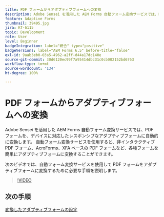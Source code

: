 ```yaml
---
title: PDF フォームからアダプティブフォームへの変換
description: Adobe Sensei を活用した AEM Forms 自動フォーム変換サービスでは、PDF フォームを、デバイスに対応したレスポンシブなアダプティブフォームに自動的に変換します。 自動フォーム変換サービスを使用すると、非インタラクティブ PDF フォーム、AcroForms、XFA ベースの PDF フォームなど、各種フォームを簡単にアダプティブフォームに変換することができます。
feature: Adaptive Forms
thumbnail: 39495.jpg
jira: KT-6115
topic: Development
role: User
level: Beginner
badgeIntegration: label="統合" type="positive"
badgeVersions: label="AEM Forms 6.5" before-title="false"
exl-id: 9aab3eb0-03a5-4962-a2ff-d44a17dc140e
source-git-commit: 30d6120ec99f7a95414dbc31c0cb002152bd6763
workflow-type: tm+mt
source-wordcount: '134'
ht-degree: 100%

---
```


# PDF フォームからアダプティブフォームへの変換

Adobe Sensei を活用した AEM Forms 自動フォーム変換サービスでは、PDF フォームを、デバイスに対応したレスポンシブなアダプティブフォームに自動的に変換します。 自動フォーム変換サービスを使用すると、非インタラクティブ PDF フォーム、AcroForms、XFA ベースの PDF フォームなど、各種フォームを簡単にアダプティブフォームに変換することができます。 

次のビデオでは、自動フォーム変換サービスを使用して PDF フォームをアダプティブフォームに変換するために必要な手順を説明します。

>[!VIDEO](https://video.tv.adobe.com/v/39495?quality=12&learn=on)

## 次の手順

[変換したアダプティブフォームの設定](./configure-converted-adaptive-form.md)